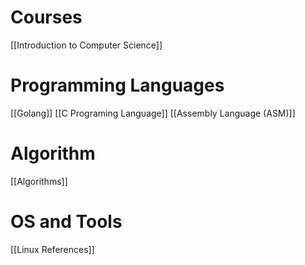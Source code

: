 # Courses
[[Introduction to Computer Science]]

# Programming Languages
[[Golang]]
[[C Programing Language]]
[[Assembly Language (ASM)]]

# Algorithm
[[Algorithms]]
# OS and Tools
[[Linux References]]
